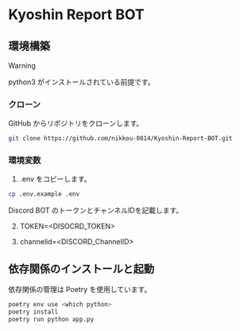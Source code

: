 # Kyoshin Report BOT

## 環境構築

> [!WARNING]
> python3 がインストールされている前提です。

### クローン

GitHub からリポジトリをクローンします。

```bash
git clone https://github.com/nikkou-0814/Kyoshin-Report-BOT.git
```

### 環境変数

1. .env をコピーします。

```bash
cp .env.example .env
```

Discord BOT のトークンとチャンネルIDを記載します。

2. TOKEN=<DISOCRD_TOKEN>

3. channelid=<DISCORD_ChannelID>

## 依存関係のインストールと起動

依存関係の管理は Poetry を使用しています。

```bash
poetry env use <which python>
poetry install
poetry run python app.py
```